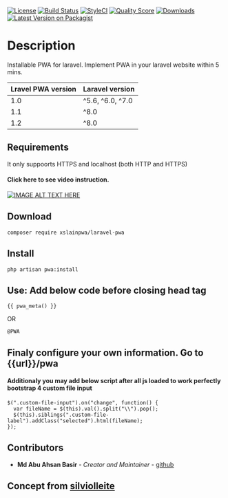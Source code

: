 [![License](http://img.shields.io/:license-mit-blue.svg?style=flat-square)](http://badges.mit-license.org)
[![Build Status](https://travis-ci.org/Xslainpwa/laravel-pwa.svg?branch=master)](https://travis-ci.org/Xslainpwa/laravel-pwa)
[![StyleCI](https://github.styleci.io/repos/279073965/shield?branch=master)](https://github.styleci.io/repos/279073965?branch=master)
[![Quality Score](https://img.shields.io/scrutinizer/g/Xslainpwa/laravel-pwa.svg?style=flat-square)](https://scrutinizer-ci.com/g/Xslainpwa/laravel-pwa)
[![Downloads](https://poser.pugx.org/Xslainpwa/laravel-pwa/d/total.svg)](https://packagist.org/packages/Xslainpwa/laravel-pwa)
[![Latest Version on Packagist](https://img.shields.io/packagist/v/Xslainpwa/laravel-pwa.svg?style=flat-square)](https://packagist.org/packages/Xslainpwa/laravel-pwa)

# Description
Installable PWA for laravel. Implement PWA in your laravel website within 5 mins.

| Lravel PWA version      | Laravel version   |
| ---                     | ---               |
| 1.0                     | ^5.6, ^6.0, ^7.0  |
| 1.1                     | ^8.0              |
| 1.2                     | ^8.0              |

## Requirements
It only suppoorts HTTPS and localhost (both HTTP and HTTPS)

#### Click here to see video instruction.

[![IMAGE ALT TEXT HERE](https://img.youtube.com/vi/kDcy5cFH670/0.jpg)](https://www.youtube.com/watch?v=kDcy5cFH670)

## Download
```
composer require xslainpwa/laravel-pwa
```

## Install

```
php artisan pwa:install
```

## Use: Add below code before closing head tag

```
{{ pwa_meta() }}
```

OR

```
@PWA
```

## Finaly configure your own information. Go to {{url}}/pwa

#### Additionaly you may add below script after all js loaded to work perfectly bootstrap 4 custom file input

```
$(".custom-file-input").on("change", function() {
  var fileName = $(this).val().split("\\").pop();
  $(this).siblings(".custom-file-label").addClass("selected").html(fileName);
});
```

## Contributors

* **Md Abu Ahsan Basir** - *Creator and Maintainer* - [github](https://github.com/maab16)

## Concept from [silviolleite](https://github.com/silviolleite/laravel-pwa)

